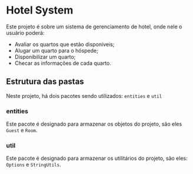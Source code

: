 # Hotel System

Este projeto é sobre um sistema de gerenciamento de hotel, onde nele o usuário poderá:

- Avaliar os quartos que estão disponíveis;
- Alugar um quarto para o hóspede;
- Disponibilizar um quarto;
- Checar as informações de cada quarto.

## Estrutura das pastas

Neste projeto, há dois pacotes sendo utilizados: `entities` e `util`

### entities

Este pacote é designado para armazenar os objetos do projeto, são eles `Guest` e `Room`.

### util

Este pacote é designado para armazenar os utilitários do projeto, são eles: `Options` e `StringUtils`.
